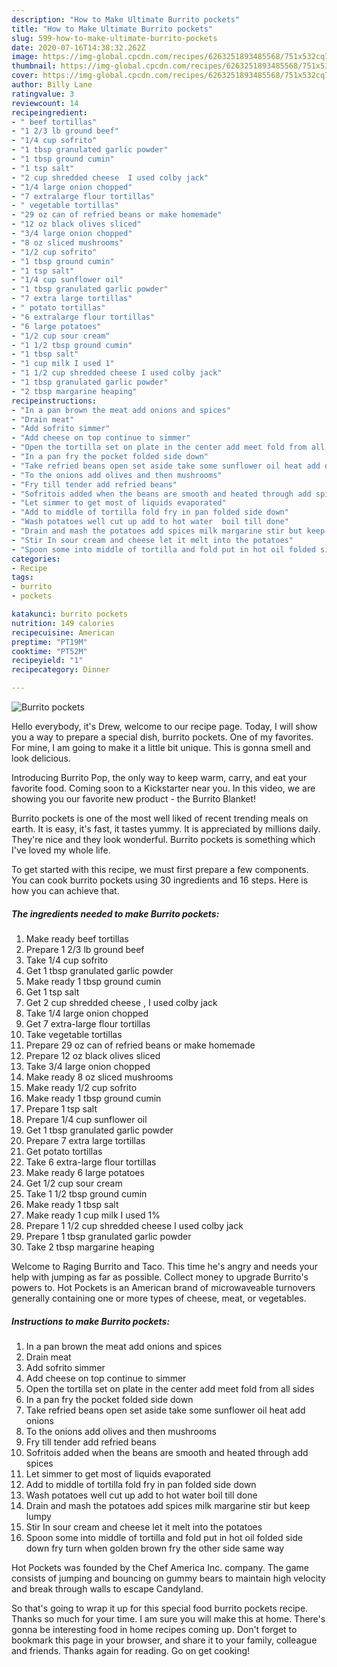 ```yaml
---
description: "How to Make Ultimate Burrito pockets"
title: "How to Make Ultimate Burrito pockets"
slug: 599-how-to-make-ultimate-burrito-pockets
date: 2020-07-16T14:38:32.262Z
image: https://img-global.cpcdn.com/recipes/6263251893485568/751x532cq70/burrito-pockets-recipe-main-photo.jpg
thumbnail: https://img-global.cpcdn.com/recipes/6263251893485568/751x532cq70/burrito-pockets-recipe-main-photo.jpg
cover: https://img-global.cpcdn.com/recipes/6263251893485568/751x532cq70/burrito-pockets-recipe-main-photo.jpg
author: Billy Lane
ratingvalue: 3
reviewcount: 14
recipeingredient:
- " beef tortillas"
- "1 2/3 lb ground beef"
- "1/4 cup sofrito"
- "1 tbsp granulated garlic powder"
- "1 tbsp ground cumin"
- "1 tsp salt"
- "2 cup shredded cheese  I used colby jack"
- "1/4 large onion chopped"
- "7 extralarge flour tortillas"
- " vegetable tortillas"
- "29 oz can of refried beans or make homemade"
- "12 oz black olives sliced"
- "3/4 large onion chopped"
- "8 oz sliced mushrooms"
- "1/2 cup sofrito"
- "1 tbsp ground cumin"
- "1 tsp salt"
- "1/4 cup sunflower oil"
- "1 tbsp granulated garlic powder"
- "7 extra large tortillas"
- " potato tortillas"
- "6 extralarge flour tortillas"
- "6 large potatoes"
- "1/2 cup sour cream"
- "1 1/2 tbsp ground cumin"
- "1 tbsp salt"
- "1 cup milk I used 1"
- "1 1/2 cup shredded cheese I used colby jack"
- "1 tbsp granulated garlic powder"
- "2 tbsp margarine heaping"
recipeinstructions:
- "In a pan brown the meat add onions and spices"
- "Drain meat"
- "Add sofrito simmer"
- "Add cheese on top continue to simmer"
- "Open the tortilla set on plate in the center add meet fold from all sides"
- "In a pan fry the pocket folded side down"
- "Take refried beans open set aside take some sunflower oil heat add onions"
- "To the onions add olives and then mushrooms"
- "Fry till tender add refried beans"
- "Sofritois added when the beans are smooth and heated through add spices"
- "Let simmer to get most of liquids evaporated"
- "Add to middle of tortilla fold fry in pan folded side down"
- "Wash potatoes well cut up add to hot water  boil till done"
- "Drain and mash the potatoes add spices milk margarine stir but keep lumpy"
- "Stir In sour cream and cheese let it melt into the potatoes"
- "Spoon some into middle of tortilla and fold put in hot oil folded side down fry turn when golden brown  fry the other side same way"
categories:
- Recipe
tags:
- burrito
- pockets

katakunci: burrito pockets 
nutrition: 149 calories
recipecuisine: American
preptime: "PT19M"
cooktime: "PT52M"
recipeyield: "1"
recipecategory: Dinner

---
```



![Burrito pockets](https://img-global.cpcdn.com/recipes/6263251893485568/751x532cq70/burrito-pockets-recipe-main-photo.jpg)

Hello everybody, it's Drew, welcome to our recipe page. Today, I will show you a way to prepare a special dish, burrito pockets. One of my favorites. For mine, I am going to make it a little bit unique. This is gonna smell and look delicious.

Introducing Burrito Pop, the only way to keep warm, carry, and eat your favorite food. Coming soon to a Kickstarter near you. In this video, we are showing you our favorite new product - the Burrito Blanket!

Burrito pockets is one of the most well liked of recent trending meals on earth. It is easy, it's fast, it tastes yummy. It is appreciated by millions daily. They're nice and they look wonderful. Burrito pockets is something which I've loved my whole life.


To get started with this recipe, we must first prepare a few components. You can cook burrito pockets using 30 ingredients and 16 steps. Here is how you can achieve that.

<!--inarticleads1-->

##### The ingredients needed to make Burrito pockets:

1. Make ready  beef tortillas
1. Prepare 1 2/3 lb ground beef
1. Take 1/4 cup sofrito
1. Get 1 tbsp granulated garlic powder
1. Make ready 1 tbsp ground cumin
1. Get 1 tsp salt
1. Get 2 cup shredded cheese , I used colby jack
1. Take 1/4 large onion chopped
1. Get 7 extra-large flour tortillas
1. Take  vegetable tortillas
1. Prepare 29 oz can of refried beans or make homemade
1. Prepare 12 oz black olives sliced
1. Take 3/4 large onion chopped
1. Make ready 8 oz sliced mushrooms
1. Make ready 1/2 cup sofrito
1. Make ready 1 tbsp ground cumin
1. Prepare 1 tsp salt
1. Prepare 1/4 cup sunflower oil
1. Get 1 tbsp granulated garlic powder
1. Prepare 7 extra large tortillas
1. Get  potato tortillas
1. Take 6 extra-large flour tortillas
1. Make ready 6 large potatoes
1. Get 1/2 cup sour cream
1. Take 1 1/2 tbsp ground cumin
1. Make ready 1 tbsp salt
1. Make ready 1 cup milk I used 1%
1. Prepare 1 1/2 cup shredded cheese I used colby jack
1. Prepare 1 tbsp granulated garlic powder
1. Take 2 tbsp margarine heaping


Welcome to Raging Burrito and Taco. This time he&#39;s angry and needs your help with jumping as far as possible. Collect money to upgrade Burrito&#39;s powers to. Hot Pockets is an American brand of microwaveable turnovers generally containing one or more types of cheese, meat, or vegetables. 

<!--inarticleads2-->

##### Instructions to make Burrito pockets:

1. In a pan brown the meat add onions and spices
1. Drain meat
1. Add sofrito simmer
1. Add cheese on top continue to simmer
1. Open the tortilla set on plate in the center add meet fold from all sides
1. In a pan fry the pocket folded side down
1. Take refried beans open set aside take some sunflower oil heat add onions
1. To the onions add olives and then mushrooms
1. Fry till tender add refried beans
1. Sofritois added when the beans are smooth and heated through add spices
1. Let simmer to get most of liquids evaporated
1. Add to middle of tortilla fold fry in pan folded side down
1. Wash potatoes well cut up add to hot water  boil till done
1. Drain and mash the potatoes add spices milk margarine stir but keep lumpy
1. Stir In sour cream and cheese let it melt into the potatoes
1. Spoon some into middle of tortilla and fold put in hot oil folded side down fry turn when golden brown  fry the other side same way


Hot Pockets was founded by the Chef America Inc. company. The game consists of jumping and bouncing on gummy bears to maintain high velocity and break through walls to escape Candyland. 

So that's going to wrap it up for this special food burrito pockets recipe. Thanks so much for your time. I am sure you will make this at home. There's gonna be interesting food in home recipes coming up. Don't forget to bookmark this page in your browser, and share it to your family, colleague and friends. Thanks again for reading. Go on get cooking!
